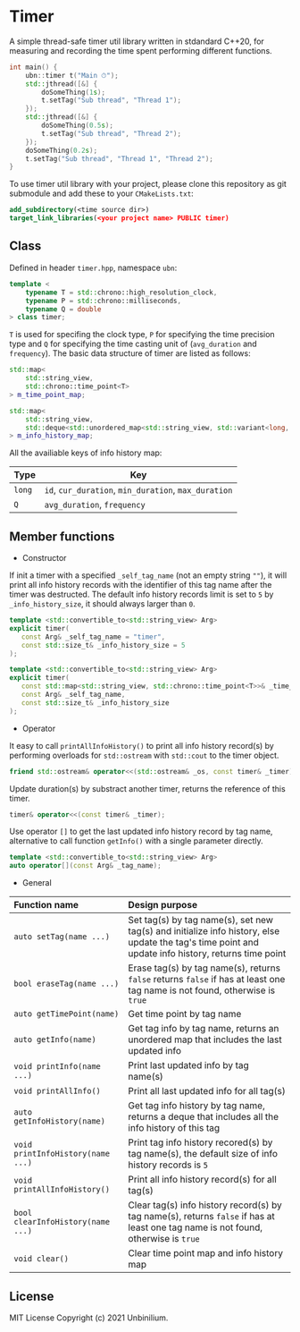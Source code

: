 # Timer

A simple thread-safe timer util library written in stdandard C++20, for measuring and recording the time spent performing different functions.

```cpp
int main() {
    ubn::timer t("Main ⏱");
    std::jthread([&] {
        doSomeThing(1s);
        t.setTag("Sub thread", "Thread 1");
    });
    std::jthread([&] {
        doSomeThing(0.5s);
        t.setTag("Sub thread", "Thread 2");
    });
    doSomeThing(0.2s);
    t.setTag("Sub thread", "Thread 1", "Thread 2");
}
```

To use timer util library with your project, please clone this repository as git submodule and add these to your `CMakeLists.txt`:

```cmake
add_subdirectory(<time source dir>)
target_link_libraries(<your project name> PUBLIC timer)
```

## Class

Defined in header `timer.hpp`, namespace `ubn`:

```cpp
template <
    typename T = std::chrono::high_resolution_clock,
    typename P = std::chrono::milliseconds,
    typename Q = double
> class timer;
```

`T` is used for specifing the clock type, `P` for specifying the time precision type and `Q` for specifying the time casting unit of (`avg_duration` and `frequency`). The basic data structure of timer are listed as follows:

```cpp
std::map<
    std::string_view,
    std::chrono::time_point<T>
> m_time_point_map;

std::map<
    std::string_view,
    std::deque<std::unordered_map<std::string_view, std::variant<long, Q>>>
> m_info_history_map;
```

All the availiable keys of info history map:

| Type   | Key                                                  |
| ------ | ---------------------------------------------------- |
| `long` | `id`, `cur_duration`, `min_duration`, `max_duration` |
| `Q`    | `avg_duration`, `frequency`                          |


## Member functions

- Constructor

If init a timer with a specified `_self_tag_name` (not an empty string `""`), it will print all info history records with the identifier of this tag name after the timer was destructed. The default info history records limit is set to `5` by `_info_history_size`, it should always larger than `0`.

 ```cpp
template <std::convertible_to<std::string_view> Arg>
explicit timer(
    const Arg& _self_tag_name = "timer",
    const std::size_t& _info_history_size = 5
);

template <std::convertible_to<std::string_view> Arg>
explicit timer(
    const std::map<std::string_view, std::chrono::time_point<T>>& _time_point_map,
    const Arg& _self_tag_name,
    const std::size_t& _info_history_size
);
 ```

- Operator

It easy to call `printAllInfoHistory()` to print all info history record(s) by performing overloads for `std::ostream` with `std::cout` to the timer object.

```cpp
friend std::ostream& operator<<(std::ostream& _os, const timer& _timer);
```

Update duration(s) by substract another timer, returns the reference of this timer.

```cpp
timer& operator<<(const timer& _timer);
```

Use operator `[]` to get the last updated info history record by tag name, alternative to call function `getInfo()` with a single parameter directly.
```cpp
template <std::convertible_to<std::string_view> Arg>
auto operator[](const Arg& _tag_name);
```

- General

| Function name                     | Design purpose                                               |
| :-------------------------------- | :----------------------------------------------------------- |
| `auto setTag(name ...)`           | Set tag(s) by tag name(s), set new tag(s) and initialize info history, else update the tag's time point and update info history, returns time point |
| `bool eraseTag(name ...)`         | Erase tag(s) by tag name(s), returns `false` returns `false` if has at least one tag name is not found, otherwise is `true` |
| `auto getTimePoint(name)`         | Get time point by tag name                                   |
| `auto getInfo(name)`              | Get tag info by tag name, returns an unordered map that includes the last updated info |
| `void printInfo(name ...)`        | Print last updated info by tag name(s)                       |
| `void printAllInfo()`             | Print all last updated info for all tag(s)                   |
| `auto getInfoHistory(name)`       | Get tag info history by tag name, returns a deque that includes all the info history of this tag |
| `void printInfoHistory(name ...)` | Print tag info history recored(s) by tag name(s), the default size of info history records is `5` |
| `void printAllInfoHistory()`      | Print all info history record(s) for all tag(s)              |
| `bool clearInfoHistory(name ...)` | Clear tag(s) info history record(s) by tag name(s), returns `false` if has at least one tag name is not found, otherwise is `true` |
| `void clear()`                    | Clear time point map and info history map                    |

## License

MIT License Copyright (c) 2021 Unbinilium.
